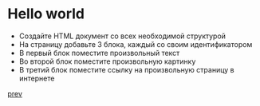 <h1>Hello world</h1>

<ul>
<li>
Создайте HTML документ со всех необходимой структурой
</li>
<li>
На страницу добавьте 3 блока, каждый со своим идентификатором
</li>
<li>
В первый блок поместите произвольный текст
</li>
<li>
Во второй блок поместите произвольную картинку
</li>
<li>
В третий блок поместите ссылку на произвольную страницу в интернете
</li>
</ul>

<a href="09.md">prev</a>